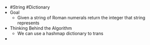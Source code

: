 - #String #Dictionary
- Goal
	- Given a string of Roman numerals return the integer that string represents
- Thinking Behind the Algorithm
	- We can use a hashmap dictionary to trans
-